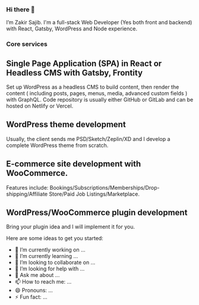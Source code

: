 ### Hi there 👋

I’m Zakir Sajib.
I'm a full-stack Web Developer (Yes both front and backend) with React, Gatsby, WordPress and Node experience.

### Core services #

## Single Page Application (SPA) in React or Headless CMS with Gatsby, Frontity
Set up WordPress as a headless CMS to build content, then render the content ( including posts, pages, menus, media, advanced custom fields ) with GraphQL. Code repository is usually either GitHub or GitLab and can be hosted on Netlify or Vercel.

## WordPress theme development
Usually, the client sends me PSD/Sketch/Zeplin/XD and I develop a complete WordPress theme from scratch.

## E-commerce site development with WooCommerce. 
Features include: Bookings/Subscriptions/Memberships/Drop-shipping/Affiliate Store/Paid Job Listings/Marketplace.

## WordPress/WooCommerce plugin development
Bring your plugin idea and I will implement it for you.


Here are some ideas to get you started:

- 🔭 I’m currently working on ...
- 🌱 I’m currently learning ...
- 👯 I’m looking to collaborate on ...
- 🤔 I’m looking for help with ...
- 💬 Ask me about ...
- 📫 How to reach me: ...
- 😄 Pronouns: ...
- ⚡ Fun fact: ...

